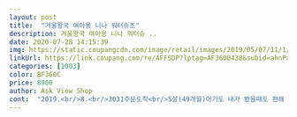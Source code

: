 ```yaml
---
layout: post 
title:  "겨울왕국 여아용 니나 워터슈즈" 
description: 겨울왕국 여아용 니나 워터슈 ..
date: 2020-07-28 14:15:39 
img: https://static.coupangcdn.com/image/retail/images/2019/05/07/11/1/761ba858-ae4f-4023-abbf-239b24afaf68.jpg 
linkUrl: https://link.coupang.com/re/AFFSDP?lptag=AF3600438&subid=ahnPublicAsk&pageKey=83824902&itemId=266083694&vendorItemId=4745878204&traceid=V0-113-72da6d098cbd2dab 
categories: [1003] 
color: BF360C 
price: 8900 
author: Ask View Shop 
cont:  "2019.<br/>8.<br/>3031주문도착<br/>5살(49개월)아기도 내가 봤을때도 편해 보이고<br/>가볍고 바닥이 탱탱 부드럽게 꺾임<br/>간혹 차타고 드라이브가 전부니ㅠㅠ<br/>건조 바닥 말리는건 시간 약간 걸림.<br/>발등은 빨리 마름.<br/><br/>기존 사이즈 보다 한사이즈 크게 샀어요 이제껏 워터슈즈를 사서 신어 본 결과 원사이즈를 사서 신으면 너무 딱맞이서 신기도 불편하고, 신고 놀 때도 발가락에 압박이 와서 별러더라구여 그래서 한사이즈 크게 구매했습니다^^<br/>뒷꿈치도 안아프고 괜찮다<br/>물놀이때 벗겨지는게 없어서 크게신겨도 될것같아요<br/>밑창은 핫핑크 고무 밑창<br/>바다에서 신기고 벗긴땐 신발속 손으로 꼼꼼히 만져 모래나 뭔가가 찌르지 않게 조심하자!<br/>발.<br/>바닥은 매쉬로됨.<br/>굴곡쿠션 처리됨<br/>발바닥 속 쫀쫀한 쿠션감 있다<br/>발이 컸다 ㅎㅎㅎ올해 열심히 신겨야지.<br/>.<br/><br/>벗을때 따라올라오는일도 없구 만족해요.<br/><br/>색감은 핫.<br/>핑크계열 아이들 좋아하는 핑크색 나름 이쁘다<br/>세탁시 물빠짐도 없엇어요<br/>신겨보니 나이키코르테즈운동화 160신는데 너무 큰걸 주문해서 급 피서에 주문한거라 가서는 아쿠아슈즈는 손에 끼고 크럭스 신고 놀았다<br/>아가는 색상 엄청 좋아하는데 캐릭터 엘사.<br/>안나가 자꾸 아니라 한다 ㅋㅋㅋ얼굴이 똑같지 않다고 한다ㅎㅎㅎ<br/>아이 혼자서도 신을 수 있을 것 같아요 말랑말랑하고 부드러워서 신기도 편하고, 사이즈도 넉넉해서 놀 때 불편할 것 같지 않네요<br/>아쿠아슈즈는 거의 잘 맞아야 한다<br/>앞코엔 투명 실리콘 처리됨<br/>앞코쪽에 코팅이 되잇어서 쓸려서 헤지거나 보풀생길일은<br/>없을것같고 안에깔창이 박음질이 되어잇어<br/>온천.<br/>사우나.<br/>수영장.<br/>바다.<br/>작년12월말부터 금지!외출도 못하고<br/>올해2020.<br/>5.<br/>13 맨발에 신기니 1.<br/>52cm여유두고 맞는다<br/>젠장 코로나가 빨리 종식 되야 젤 좋아하는 물놀이.<br/>바닷가 가는데... <br/><br/>평소 아디다스360운동화170사이즈,반스180사이즈인데 200사이즈주문햇더니 여유잇게 맞네요.<br/><br/>" 
---
```

